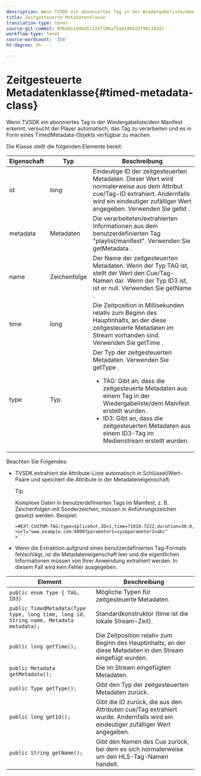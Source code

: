 ```yaml
---
description: Wenn TVSDK ein abonniertes Tag in der Wiedergabeliste/dem Manifest erkennt, versucht der Player automatisch, das Tag zu verarbeiten und es in Form eines TimedMetadata-Objekts verfügbar zu machen.
title: Zeitgesteuerte Metadatenklasse
translation-type: tm+mt
source-git-commit: 89bdda1d4bd5c126f19ba75a819942df901183d1
workflow-type: tm+mt
source-wordcount: '358'
ht-degree: 0%

---
```



# Zeitgesteuerte Metadatenklasse{#timed-metadata-class}

Wenn TVSDK ein abonniertes Tag in der Wiedergabeliste/dem Manifest erkennt, versucht der Player automatisch, das Tag zu verarbeiten und es in Form eines TimedMetadata-Objekts verfügbar zu machen.

Die Klasse stellt die folgenden Elemente bereit:

<table id="table_FFC56AC5B1E04DA99C9309C0223ABA90"> 
 <thead> 
  <tr> 
   <th colname="col1" class="entry"> Eigenschaft </th> 
   <th colname="col02" class="entry"> Typ </th> 
   <th colname="col2" class="entry"> Beschreibung </th> 
  </tr> 
 </thead>
 <tbody> 
  <tr> 
   <td colname="col1"> <span class="codeph"> id  </span> </td> 
   <td colname="col02"> long </td> 
   <td colname="col2"> Eindeutige ID der zeitgesteuerten Metadaten. Dieser Wert wird normalerweise aus dem Attribut cue/Tag-ID extrahiert. Andernfalls wird ein eindeutiger zufälliger Wert angegeben. Verwenden Sie <span class="codeph"> getId </span>. </td> 
  </tr> 
  <tr> 
   <td colname="col1"> <span class="codeph"> metadata  </span> </td> 
   <td colname="col02"> Metadaten </td> 
   <td colname="col2"> Die verarbeiteten/extrahierten Informationen aus dem benutzerdefinierten Tag "playlist/manifest". Verwenden Sie <span class="codeph"> getMetadata </span>. </td> 
  </tr> 
  <tr> 
   <td colname="col1"> <span class="codeph"> name </span> </td> 
   <td colname="col02"> Zeichenfolge </td> 
   <td colname="col2"> Der Name der zeitgesteuerten Metadaten. Wenn der Typ <span class="codeph"> TAG </span> ist, stellt der Wert den Cue/Tag-Namen dar. Wenn der Typ <span class="codeph"> ID3 </span> ist, ist er null. Verwenden Sie <span class="codeph"> getName </span>. </td> 
  </tr> 
  <tr> 
   <td colname="col1"> <span class="codeph"> time  </span> </td> 
   <td colname="col02"> long </td> 
   <td colname="col2"> Die Zeitposition in Millisekunden relativ zum Beginn des Hauptinhalts, an der diese zeitgesteuerte Metadaten im Stream vorhanden sind. Verwenden Sie <span class="codeph"> getTime </span>. </td> 
  </tr> 
  <tr> 
   <td colname="col1"> <span class="codeph"> type  </span> </td> 
   <td colname="col02"> Typ </td> 
   <td colname="col2"> Der Typ der zeitgesteuerten Metadaten. Verwenden Sie <span class="codeph"> getType </span>. 
    <ul id="ul_70FBFB33E9F846D8B38592560CCE9560"> 
     <li id="li_739D30561BFB4D9B97DF212E4880BA2C">TAG: Gibt an, dass die zeitgesteuerte Metadaten aus einem Tag in der Wiedergabeliste/dem Manifest erstellt wurden. </li> 
     <li id="li_E785E1DEF1CC4D9DBE7764E5D05EFAFC">ID3: Gibt an, dass die zeitgesteuerten Metadaten aus einem ID3-Tag im Medienstream erstellt wurden. </li> 
    </ul> </td> 
  </tr> 
 </tbody> 
</table>

<!--<a id="section_737CC47997F74F80A3C5C6171ADE120E"></a>-->

Beachten Sie Folgendes:

* TVSDK extrahiert die Attribute-Liste automatisch in Schlüssel/Wert-Paare und speichert die Attribute in der Metadateneigenschaft.

   >[!TIP]
   >
   >Komplexe Daten in benutzerdefinierten Tags im Manifest, z. B. Zeichenfolgen mit Sonderzeichen, müssen in Anführungszeichen gesetzt werden. Beispiel:
   >
   >
   ```
   >#EXT-CUSTOM-TAG:type=SpliceOut,ID=1,time=71819.7222,duration=30.0, 
   >url="www.example.com:8090?parameter1=xyz&parameter2=abc"
   >```

* Wenn die Extraktion aufgrund eines benutzerdefinierten Tag-Formats fehlschlägt, ist die Metadateneigenschaft leer und die eigentlichen Informationen müssen von Ihrer Anwendung extrahiert werden. In diesem Fall wird kein Fehler ausgegeben.

| Element | Beschreibung |
|---|---|
| `public enum Type { TAG, ID3}` | Mögliche Typen für zeitgesteuerte Metadaten. |
| `public TimedMetadata(Type type, long time, long id, String name, Metadata metadata);` | Standardkonstruktor (time ist die lokale Stream-Zeit). |
| `public long getTime();` | Die Zeitposition relativ zum Beginn des Hauptinhalts, an der diese Metadaten in den Stream eingefügt wurden. |
| `public Metadata getMetadata();` | Die im Stream eingefügten Metadaten. |
| `public Type getType();` | Gibt den Typ der zeitgesteuerten Metadaten zurück. |
| `public long getId();` | Gibt die ID zurück, die aus den Attributen cue/Tag extrahiert wurde. Andernfalls wird ein eindeutiger zufälliger Wert angegeben. |
| `public String getName();` | Gibt den Namen des Cue zurück, bei dem es sich normalerweise um den HLS-Tag-Namen handelt. |

